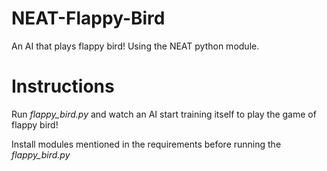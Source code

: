 # NEAT-Flappy-Bird
An AI that plays flappy bird! Using the NEAT python module.

# Instructions
Run *flappy_bird.py* and watch an AI start training itself to play the game of flappy bird!

Install modules mentioned in the requirements before running the *flappy_bird.py*
